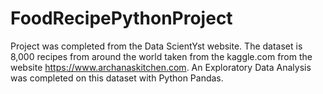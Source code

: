 # FoodRecipePythonProject
Project was completed from the Data ScientYst website. The dataset is 8,000 recipes from around the world taken from the kaggle.com from the website https://www.archanaskitchen.com. An Exploratory Data Analysis was completed on this dataset with Python Pandas.
